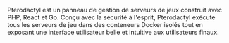 Pterodactyl est un panneau de gestion de serveurs de jeux construit avec PHP, React et Go. Conçu avec la sécurité à l'esprit, Pterodactyl exécute tous les serveurs de jeu dans des conteneurs Docker isolés tout en exposant une interface utilisateur belle et intuitive aux utilisateurs finaux.